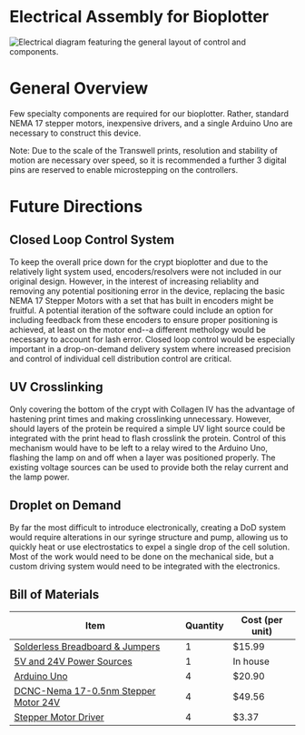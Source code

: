 # Electrical Assembly for Bioplotter

![Electrical diagram featuring the general layout of control and components.](/Bioplotting-Crypts/BioPics/finalelectricaldiagram.png)

# General Overview

Few specialty components are required for our bioplotter. Rather, standard NEMA 17 stepper motors, inexpensive drivers, and a single Arduino Uno are necessary to construct this device. 

Note: Due to the scale of the Transwell prints, resolution and stability of motion are necessary over speed, so it is recommended a further 3 digital pins are reserved to enable microstepping on the controllers.

# Future Directions

## Closed Loop Control System

To keep the overall price down for the crypt bioplotter and due to the relatively light system used, encoders/resolvers were not included in our original design. However, in the interest of increasing reliablity and removing any potential positioning error in the device, replacing the basic NEMA 17 Stepper Motors with a set that has built in encoders might be fruitful. A potential iteration of the software could include an option for including feedback from these encoders to ensure proper positioning is achieved, at least on the motor end--a different methology would be necessary to account for lash error. Closed loop control would be especially important in a drop-on-demand delivery system where increased precision and control of individual cell distribution control are critical. 

## UV Crosslinking

Only covering the bottom of the crypt with Collagen IV has the advantage of hastening print times and making crosslinking unnecessary. However, should layers of the protein be required a simple UV light source could be integrated with the print head to flash crosslink the protein. Control of this mechanism would have to be left to a relay wired to the Arduino Uno, flashing the lamp on and off when a layer was positioned properly. The existing voltage sources can be used to provide both the relay current and the lamp power. 

## Droplet on Demand

By far the most difficult to introduce electronically, creating a DoD system would require alterations in our syringe structure and pump, allowing us to quickly heat or use electrostatics to expel a single drop of the cell solution. Most of the work would need to be done on the mechanical side, but a custom driving system would need to be integrated with the electronics. 

## Bill of Materials

Item         | Quantity  |Cost (per unit)
------------ | ----------|-------------
[Solderless Breadboard & Jumpers](https://www.digikey.com/en/products/detail/twin-industries/TW-E41-102B/643113) | 1 | $15.99
[5V and 24V Power Sources]() | 1 | In house
[Arduino Uno](https://www.digikey.com/en/products/detail/arduino/A000073/3476357) | 4 | $20.90
[DCNC-Nema 17-0.5nm Stepper Motor 24V](https://www.digikey.com/en/products/detail/nmb-technologies-corporation/17PM-K858-00VS/2416995) | 4 | $49.56
[Stepper Motor Driver](https://www.digikey.com/en/products/detail/monolithic-power-systems-inc/MP6601GU-P/9817885) | 4 | $3.37


